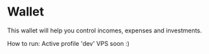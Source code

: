 # Wallet
This wallet will help you control incomes, expenses and investments.

How to run:
Active profile 'dev'
VPS soon :)

